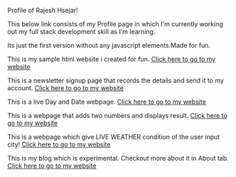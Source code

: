 Profile of Rajesh Hsejar!

This below link consists of my Profile page in which I'm currently working out my full stack development skill as I'm learning.

Its just the first version without any javascript elements.Made for fun.

This is my sample html website i created for fun.
[Click here to go to my website](https://rajeshhsejar27.github.io/RajeshHsejar27/)

This is a newsletter signup page that records the details and send it to my account.
[Click here to go to my website](https://murmuring-river-96487.herokuapp.com/)

This is a live Day and Date webpage.
[Click here to go to my website](https://hidden-hamlet-14172.herokuapp.com/)

This is a webpage that adds two numbers and displays result.
[Click here to go to my website](https://shielded-depths-38197.herokuapp.com/)

This is a webpage which give LIVE WEATHER condition of the user input city!
[Click here to go to my website](https://damp-woodland-10964.herokuapp.com/)

This is my blog which is experimental. Checkout more about it in About tab.
[Click here to go to my website](https://mysterious-stream-57101.herokuapp.com/)
